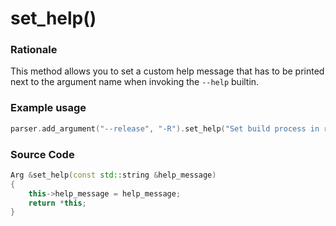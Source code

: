 # set_help()

### Rationale

This method allows you to set a custom help message that has to be printed next to the argument name when invoking the `--help` builtin.

### Example usage

```cpp
parser.add_argument("--release", "-R").set_help("Set build process in release mode");
```

### Source Code

```cpp
Arg &set_help(const std::string &help_message)
{
    this->help_message = help_message;
    return *this;
}
```
